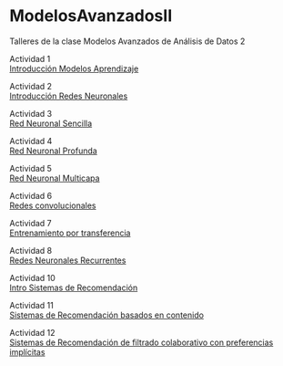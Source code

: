 # ModelosAvanzadosII

Talleres de la clase Modelos Avanzados de Análisis de Datos 2

Actividad 1 \
[Introducción Modelos Aprendizaje](https://nbviewer.jupyter.org/github/juanelocabal/ModelosAvanzadosII/blob/master/Semana1_IntroduccionModelosAprendizaje_Actividad.ipynb#) 

Actividad 2 \
[Introducción Redes Neuronales](https://nbviewer.jupyter.org/github/juanelocabal/ModelosAvanzadosII/blob/master/Semana2_IntroduccionRedesNeuronales_Actividad.ipynb)

Actividad 3 \
[Red Neuronal Sencilla](https://nbviewer.jupyter.org/github/juanelocabal/ModelosAvanzadosII/blob/master/Semana3_RedNeuronalSencilla_Actividad.ipynb)

Actividad 4 \
[Red Neuronal Profunda](https://nbviewer.jupyter.org/github/juanelocabal/ModelosAvanzadosII/blob/master/Semana4_RedNeuronalProfunda_Actividad.ipynb)

Actividad 5 \
[Red Neuronal Multicapa](https://nbviewer.jupyter.org/github/juanelocabal/ModelosAvanzadosII/blob/master/Semana5_RedesProfundas_Keras_Actividad.ipynb)

Actividad 6 \
[Redes convolucionales](https://nbviewer.jupyter.org/github/juanelocabal/ModelosAvanzadosII/blob/master/Semana6_RedesConvolucionales_Actividad.ipynb)

Actividad 7 \
[Entrenamiento por transferencia](https://nbviewer.jupyter.org/github/juanelocabal/ModelosAvanzadosII/blob/master/Semana7_TransferLearning_Actividad.ipynb)

Actividad 8 \
[Redes Neuronales Recurrentes](https://nbviewer.jupyter.org/github/juanelocabal/ModelosAvanzadosII/blob/master/Semana8_RedNeuronalRecurrente_LSTMBidireccional_Actividad%20%281%29.ipynb)

Actividad 10 \
[Intro Sistemas de Recomendación](https://nbviewer.jupyter.org/github/juanelocabal/ModelosAvanzadosII/blob/master/Semana10_IntroSistemasRecomendacion_Actividad_1.ipynb)

Actividad 11 \
[Sistemas de Recomendación basados en contenido](https://nbviewer.jupyter.org/github/juanelocabal/ModelosAvanzadosII/blob/master/Semana11_SistemasRecomendacionPorContenido_Actividad.ipynb)

Actividad 12 \
[Sistemas de Recomendación de filtrado colaborativo con preferencias implícitas](https://nbviewer.jupyter.org/github/juanelocabal/ModelosAvanzadosII/blob/master/Semana12_PreferenciasImplicitas_Actividad%281%29.ipynb)
